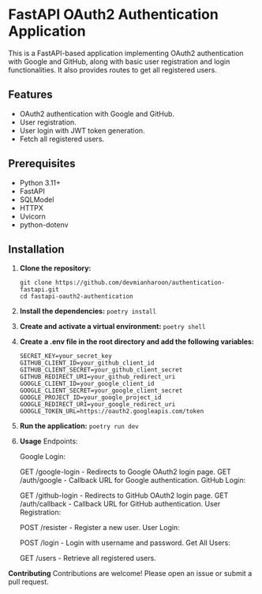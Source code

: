 # FastAPI OAuth2 Authentication Application

This is a FastAPI-based application implementing OAuth2 authentication with Google and GitHub, along with basic user registration and login functionalities. It also provides routes to get all registered users.

## Features

- OAuth2 authentication with Google and GitHub.
- User registration.
- User login with JWT token generation.
- Fetch all registered users.

## Prerequisites

- Python 3.11+
- FastAPI
- SQLModel
- HTTPX
- Uvicorn
- python-dotenv

## Installation

1. **Clone the repository:**

   ```
   git clone https://github.com/devmianharoon/authentication-fastapi.git
   cd fastapi-oauth2-authentication

   ```

2. **Install the dependencies:**
   `poetry install `

3. **Create and activate a virtual environment:**
   `poetry shell`

4. **Create a .env file in the root directory and add the following variables:**

    ```ALGORITHM=HS256
    SECRET_KEY=your_secret_key
    GITHUB_CLIENT_ID=your_github_client_id
    GITHUB_CLIENT_SECRET=your_github_client_secret
    GITHUB_REDIRECT_URI=your_github_redirect_uri
    GOOGLE_CLIENT_ID=your_google_client_id
    GOOGLE_CLIENT_SECRET=your_google_client_secret
    GOOGLE_PROJECT_ID=your_google_project_id
    GOOGLE_REDIRECT_URI=your_google_redirect_uri
    GOOGLE_TOKEN_URL=https://oauth2.googleapis.com/token
    ```
5. **Run the application:**
    ```poetry run dev```

6. **Usage**
    Endpoints:

    Google Login:

    GET /google-login - Redirects to Google OAuth2 login page.
    GET /auth/google - Callback URL for Google authentication.
    GitHub Login:

    GET /github-login - Redirects to GitHub OAuth2 login page.
    GET /auth/callback - Callback URL for GitHub authentication.
    User Registration:

    POST /resister - Register a new user.
    User Login:

    POST /login - Login with username and password.
    Get All Users:

    GET /users - Retrieve all registered users.

**Contributing**
    Contributions are welcome! Please open an issue or submit a pull request.